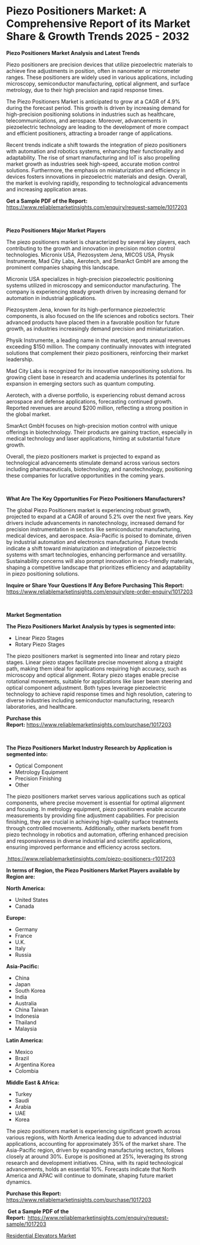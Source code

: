 <p><h1>Piezo Positioners Market: A Comprehensive Report of its Market Share & Growth Trends 2025 - 2032</h1></p><p><strong>Piezo Positioners Market Analysis and Latest Trends</strong></p>
<p><p>Piezo positioners are precision devices that utilize piezoelectric materials to achieve fine adjustments in position, often in nanometer or micrometer ranges. These positioners are widely used in various applications, including microscopy, semiconductor manufacturing, optical alignment, and surface metrology, due to their high precision and rapid response times. </p><p>The Piezo Positioners Market is anticipated to grow at a CAGR of 4.9% during the forecast period. This growth is driven by increasing demand for high-precision positioning solutions in industries such as healthcare, telecommunications, and aerospace. Moreover, advancements in piezoelectric technology are leading to the development of more compact and efficient positioners, attracting a broader range of applications.</p><p>Recent trends indicate a shift towards the integration of piezo positioners with automation and robotics systems, enhancing their functionality and adaptability. The rise of smart manufacturing and IoT is also propelling market growth as industries seek high-speed, accurate motion control solutions. Furthermore, the emphasis on miniaturization and efficiency in devices fosters innovations in piezoelectric materials and design. Overall, the market is evolving rapidly, responding to technological advancements and increasing application areas.</p></p>
<p><strong>Get a Sample PDF of the Report:&nbsp;</strong> <a href="https://www.reliablemarketinsights.com/enquiry/request-sample/1017203?utm_campaign=2004&utm_medium=2&utm_source=Github&utm_content=ia&utm_term=21022025&utm_id=piezo-positioners">https://www.reliablemarketinsights.com/enquiry/request-sample/1017203</a></p>
<p>&nbsp;</p>
<p><strong>Piezo Positioners Major Market Players</strong></p>
<p><p>The piezo positioners market is characterized by several key players, each contributing to the growth and innovation in precision motion control technologies. Micronix USA, Piezosystem Jena, MICOS USA, Physik Instrumente, Mad City Labs, Aerotech, and SmarAct GmbH are among the prominent companies shaping this landscape.</p><p>Micronix USA specializes in high-precision piezoelectric positioning systems utilized in microscopy and semiconductor manufacturing. The company is experiencing steady growth driven by increasing demand for automation in industrial applications.</p><p>Piezosystem Jena, known for its high-performance piezoelectric components, is also focused on the life sciences and robotics sectors. Their advanced products have placed them in a favorable position for future growth, as industries increasingly demand precision and miniaturization.</p><p>Physik Instrumente, a leading name in the market, reports annual revenues exceeding $150 million. The company continually innovates with integrated solutions that complement their piezo positioners, reinforcing their market leadership. </p><p>Mad City Labs is recognized for its innovative nanopositioning solutions. Its growing client base in research and academia underlines its potential for expansion in emerging sectors such as quantum computing.</p><p>Aerotech, with a diverse portfolio, is experiencing robust demand across aerospace and defense applications, forecasting continued growth. Reported revenues are around $200 million, reflecting a strong position in the global market.</p><p>SmarAct GmbH focuses on high-precision motion control with unique offerings in biotechnology. Their products are gaining traction, especially in medical technology and laser applications, hinting at substantial future growth.</p><p>Overall, the piezo positioners market is projected to expand as technological advancements stimulate demand across various sectors including pharmaceuticals, biotechnology, and nanotechnology, positioning these companies for lucrative opportunities in the coming years.</p></p>
<p>&nbsp;</p>
<p><strong>What Are The Key Opportunities For Piezo Positioners Manufacturers?</strong></p>
<p><p>The global Piezo Positioners market is experiencing robust growth, projected to expand at a CAGR of around 5.2% over the next five years. Key drivers include advancements in nanotechnology, increased demand for precision instrumentation in sectors like semiconductor manufacturing, medical devices, and aerospace. Asia-Pacific is poised to dominate, driven by industrial automation and electronics manufacturing. Future trends indicate a shift toward miniaturization and integration of piezoelectric systems with smart technologies, enhancing performance and versatility. Sustainability concerns will also prompt innovation in eco-friendly materials, shaping a competitive landscape that prioritizes efficiency and adaptability in piezo positioning solutions.</p></p>
<p><strong>Inquire or Share Your Questions If Any Before Purchasing This Report:</strong> <a href="https://www.reliablemarketinsights.com/enquiry/pre-order-enquiry/1017203?utm_campaign=2004&utm_medium=2&utm_source=Github&utm_content=ia&utm_term=21022025&utm_id=piezo-positioners">https://www.reliablemarketinsights.com/enquiry/pre-order-enquiry/1017203</a></p>
<p>&nbsp;</p>
<p><strong>Market Segmentation</strong></p>
<p><strong>The Piezo Positioners Market Analysis by types is segmented into:</strong></p>
<p><ul><li>Linear Piezo Stages</li><li>Rotary Piezo Stages</li></ul></p>
<p><p>The piezo positioners market is segmented into linear and rotary piezo stages. Linear piezo stages facilitate precise movement along a straight path, making them ideal for applications requiring high accuracy, such as microscopy and optical alignment. Rotary piezo stages enable precise rotational movements, suitable for applications like laser beam steering and optical component adjustment. Both types leverage piezoelectric technology to achieve rapid response times and high resolution, catering to diverse industries including semiconductor manufacturing, research laboratories, and healthcare.</p></p>
<p><strong>Purchase this Report:&nbsp;</strong><a href="https://www.reliablemarketinsights.com/purchase/1017203?utm_campaign=2004&utm_medium=2&utm_source=Github&utm_content=ia&utm_term=21022025&utm_id=piezo-positioners">https://www.reliablemarketinsights.com/purchase/1017203</a></p>
<p>&nbsp;</p>
<p><strong>The Piezo Positioners Market Industry Research by Application is segmented into:</strong></p>
<p><ul><li>Optical Component</li><li>Metrology Equipment</li><li>Precision Finishing</li><li>Other</li></ul></p>
<p><p>The piezo positioners market serves various applications such as optical components, where precise movement is essential for optimal alignment and focusing. In metrology equipment, piezo positioners enable accurate measurements by providing fine adjustment capabilities. For precision finishing, they are crucial in achieving high-quality surface treatments through controlled movements. Additionally, other markets benefit from piezo technology in robotics and automation, offering enhanced precision and responsiveness in diverse industrial and scientific applications, ensuring improved performance and efficiency across sectors.</p></p>
<p><a href="https://www.reliablemarketinsights.com/piezo-positioners-r1017203?utm_campaign=2004&utm_medium=2&utm_source=Github&utm_content=ia&utm_term=21022025&utm_id=piezo-positioners">&nbsp;https://www.reliablemarketinsights.com/piezo-positioners-r1017203</a></p>
<p><strong>In terms of Region, the Piezo Positioners Market Players available by Region are:</strong></p>
<p>
    <p> <strong> North America: </strong>
        <ul>
            <li>United States</li>
            <li>Canada</li>
        </ul>
        </p> 
    <p> <strong> Europe: </strong>
        <ul>
            <li>Germany</li>
            <li>France</li>
            <li>U.K.</li>
            <li>Italy</li>
            <li>Russia</li>
        </ul>
        </p> 
    <p> <strong> Asia-Pacific: </strong>
        <ul>
            <li>China</li>
            <li>Japan</li>
            <li>South Korea</li>
            <li>India</li>
            <li>Australia</li>
            <li>China Taiwan</li>
            <li>Indonesia</li>
            <li>Thailand</li>
            <li>Malaysia</li>
        </ul>
        </p> 
    <p> <strong> Latin America: </strong>
        <ul>
            <li>Mexico</li>
            <li>Brazil</li>
            <li>Argentina Korea</li>
            <li>Colombia</li>
        </ul>
        </p> 
    <p> <strong> Middle East & Africa: </strong>
        <ul>
            <li>Turkey</li>
            <li>Saudi</li>
            <li>Arabia</li>
            <li>UAE</li>
            <li>Korea</li>
        </ul>
    </p>
    </p>
<p><p>The piezo positioners market is experiencing significant growth across various regions, with North America leading due to advanced industrial applications, accounting for approximately 35% of the market share. The Asia-Pacific region, driven by expanding manufacturing sectors, follows closely at around 30%. Europe is positioned at 25%, leveraging its strong research and development initiatives. China, with its rapid technological advancements, holds an essential 10%. Forecasts indicate that North America and APAC will continue to dominate, shaping future market dynamics.</p></p>
<p><strong>Purchase this Report: </strong><a href="https://www.reliablemarketinsights.com/purchase/1017203?utm_campaign=2004&utm_medium=2&utm_source=Github&utm_content=ia&utm_term=21022025&utm_id=piezo-positioners">https://www.reliablemarketinsights.com/purchase/1017203</a></p>
<p>&nbsp;<strong>Get a Sample PDF of the Report:&nbsp;&nbsp;</strong><a href="https://www.reliablemarketinsights.com/enquiry/request-sample/1017203?utm_campaign=2004&utm_medium=2&utm_source=Github&utm_content=ia&utm_term=21022025&utm_id=piezo-positioners">https://www.reliablemarketinsights.com/enquiry/request-sample/1017203</a></p>
<p><strong></strong></p>
<p><p><a href="https://github.com/NarcisoFerry/Market-Research-Report-List-1/blob/main/residential-elevators-market.md?utm_campaign=2004&utm_medium=2&utm_source=Github&utm_content=ia&utm_term=21022025&utm_id=piezo-positioners">Residential Elevators Market</a></p></p>
